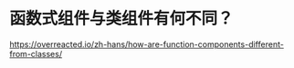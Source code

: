 # 函数式组件与类组件有何不同？





https://overreacted.io/zh-hans/how-are-function-components-different-from-classes/